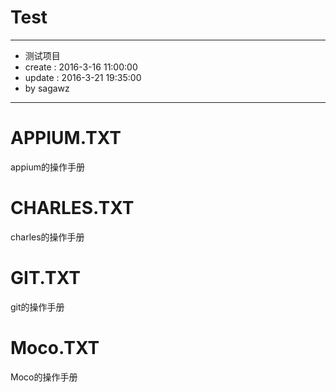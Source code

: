 # Test
* **********************************
* 测试项目
* create : 2016-3-16 11:00:00
* update : 2016-3-21 19:35:00
* by sagawz
* **********************************

# APPIUM.TXT
appium的操作手册

# CHARLES.TXT
charles的操作手册

# GIT.TXT
git的操作手册

# Moco.TXT
Moco的操作手册
